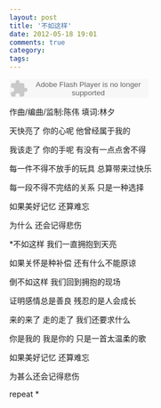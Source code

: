 ```yaml
---
layout: post
title: '不如这样'
date: 2012-05-18 19:01
comments: true
category: 
tags:
---
```

    

<object classid="clsid:d27cdb6e-ae6d-11cf-96b8-444553540000" codebase=" http://fpdownload.macromedia.com/pub/shockwave/cabs/flash/swflash.cab#version=7,0,0,0" width="250" height="34"><param name="allowScriptAccess" value="sameDomain"><param name="movie" value=" http://l.5sing.com/player.swf?songtype=fc&songid=7504318"><param name="quality" value="high"><param name="bgcolor" value="#ffffff"><embed src=" http://l.5sing.com/player.swf?songtype=fc&songid=7504318" quality="high" bgcolor="#ffffff" width="250" height="34" allowScriptAccess="sameDomain" type="application/x-shockwave-flash" pluginspage=" http://www.macromedia.com/go/getflashplayer" /></object>

作曲/编曲/监制:陈伟 填词:林夕

天快亮了 你的心呢 他曾经属于我的

我该走了 你的手呢 有没有一点点舍不得

每一件不得不放手的玩具 总算带来过快乐

每一段不得不完结的关系 只是一种选择

如果美好记忆 还算难忘

为什么 还会记得悲伤

*不如这样 我们一直拥抱到天亮

如果关怀是种补偿 还有什么不能原谅

倒不如这样 我们回到拥抱的现场

证明感情总是善良 残忍的是人会成长

来的来了 走的走了 我们还要求什么

你是我的 我是你的 只是一首太温柔的歌

如果美好记忆 还算难忘

为甚么还会记得悲伤

repeat *

